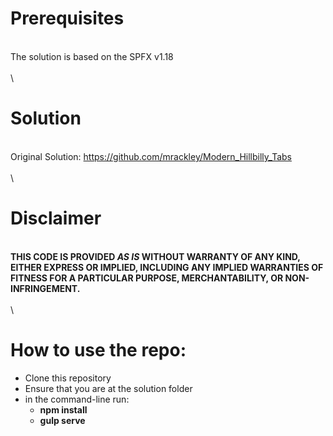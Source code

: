 # Prerequisites
\
The solution is based on the SPFX v1.18\
\
\
# Solution
\
Original Solution: https://github.com/mrackley/Modern_Hillbilly_Tabs \
\
\
# Disclaimer
\
**THIS CODE IS PROVIDED _AS IS_ WITHOUT WARRANTY OF ANY KIND, EITHER EXPRESS OR IMPLIED, INCLUDING ANY IMPLIED WARRANTIES OF FITNESS FOR A PARTICULAR PURPOSE, MERCHANTABILITY, OR NON-INFRINGEMENT.**\
\
\

# How to use the repo: 
- Clone this repository
- Ensure that you are at the solution folder
- in the command-line run:
  - **npm install**
  - **gulp serve**
